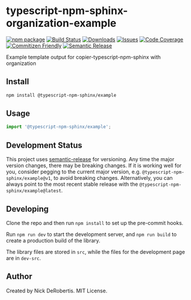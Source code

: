 # typescript-npm-sphinx-organization-example

[![npm package][npm-img]][npm-url]
[![Build Status][build-img]][build-url]
[![Downloads][downloads-img]][downloads-url]
[![Issues][issues-img]][issues-url]
[![Code Coverage][codecov-img]][codecov-url]
[![Commitizen Friendly][commitizen-img]][commitizen-url]
[![Semantic Release][semantic-release-img]][semantic-release-url]

Example template output for copier-typescript-npm-sphinx with organization

## Install

```bash
npm install @typescript-npm-sphinx/example
```

## Usage

```ts
import '@typescript-npm-sphinx/example';
```

## Development Status

This project uses [semantic-release](https://github.com/semantic-release/semantic-release) for versioning.
Any time the major version changes, there may be breaking changes. If it is working well for you, consider
pegging to the current major version, e.g. `@typescript-npm-sphinx/example@v1`, to avoid breaking changes. Alternatively,
you can always point to the most recent stable release with the `@typescript-npm-sphinx/example@latest`.

## Developing

Clone the repo and then run `npm install` to set up the pre-commit hooks.

Run `npm run dev` to start the development server, and `npm run build` to create a production build
of the library.

The library files are stored in `src`, while the files for the development page are in `dev-src`.

## Author

Created by Nick DeRobertis. MIT License.

[build-img]:https://github.com/nickderobertis/typescript-npm-sphinx-organization-example/actions/workflows/release.yml/badge.svg
[build-url]:https://github.com/nickderobertis/typescript-npm-sphinx-organization-example/actions/workflows/release.yml
[downloads-img]:https://img.shields.io/npm/dt/@typescript-npm-sphinx/example
[downloads-url]:https://www.npmtrends.com/@typescript-npm-sphinx/example
[npm-img]:https://img.shields.io/npm/v/@typescript-npm-sphinx/example
[npm-url]:https://www.npmjs.com/package/@typescript-npm-sphinx/example
[issues-img]:https://img.shields.io/github/issues/nickderobertis/typescript-npm-sphinx-organization-example
[issues-url]:https://github.com/nickderobertis/typescript-npm-sphinx-organization-example/issues
[codecov-img]:https://codecov.io/gh/nickderobertis/typescript-npm-sphinx-organization-example/branch/main/graph/badge.svg
[codecov-url]:https://codecov.io/gh/nickderobertis/typescript-npm-sphinx-organization-example
[semantic-release-img]:https://img.shields.io/badge/%20%20%F0%9F%93%A6%F0%9F%9A%80-semantic--release-e10079.svg
[semantic-release-url]:https://github.com/semantic-release/semantic-release
[commitizen-img]:https://img.shields.io/badge/commitizen-friendly-brightgreen.svg
[commitizen-url]:http://commitizen.github.io/cz-cli/
